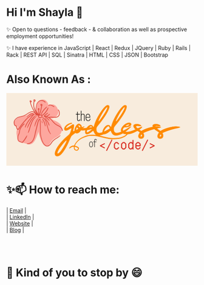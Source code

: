 
# Hi I'm Shayla 👋

✨ Open to questions - feedback - & collaboration as well as prospective employment opportunities! <br> 

✨ I have experience in JavaScript | React | Redux | JQuery | Ruby | Rails | Rack | REST API | SQL | Sinatra | HTML | CSS | JSON | Bootstrap 

# Also Known As :

[![Shayla's GitHub Banner](./assets/cover.png)](https://braydoncoyer.dev)

# ✨📫 How to reach me: 

| [Email](https://pages.github.com/) | <br>
| [LinkedIn](https://pages.github.com/) | <br>
| [Website](https://pages.github.com/) | <br>
| [Blog](https://pages.github.com/) | <br> 




<br>
<br>

# 🌱 Kind of you to stop by 😄
